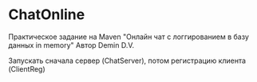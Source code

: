 # ChatOnline
Практическое задание на Maven "Онлайн чат с логгированием в базу данных in memory" Автор Demin D.V.

Запускать сначала сервер (ChatServer), потом регистрацию клиента (ClientReg)

